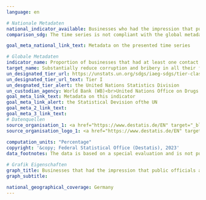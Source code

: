 ```yaml
---
language: en    

# Nationale Metadaten    
national_indicator_available: Businesses who had the impression that public officials are corruptible during their interactions with public agencies in the previous two years    
comparison_sdg: The time series is not compliant with the global metadata, but provides additional information.    

goal_meta_national_link_text: Metadata on the presented time series    

# Globale Metadaten    
indicator_name: Proportion of businesses that had at least one contact with a public official and that paid a bribe to a public official, or were asked for a bribe by those public officials during the previous 12 months    
target_name: Substantially reduce corruption and bribery in all their forms    
un_designated_tier_url: https://unstats.un.org/sdgs/iaeg-sdgs/tier-classification/    
un_designated_tier_url_text: Tier I    
un_desgnated_tier_alert: the United Nations Statistics Division    
un_custodian_agency: World Bank (WB)<br>United Nations Office on Drugs and Crime (UNODC)    
goal_meta_link_text: Metadata on this indicator    
goal_meta_link_alert: the Statistical Devision ofthe UN    
goal_meta_2_link_text:     
goal_meta_3_link_text:         
# Datenquellen
source_organisation_1: <a href="https://www.destatis.de/EN" target="_blank"> Federal Statistical Office (Destatis) </a>
source_organisation_logo_1: <a href="https://www.destatis.de/EN" target="_blank"><img src="https://g205sdgs.github.io/sdg-indicators/public/OrgImgEn/destatis.png" alt="Logo destatis" style="height:60px; width:148px"/></a>
    
computation_units: "Percentage"    
copyright: '&copy; Federal Statistical Office (Destatis), 2023'    
data_footnotes: The data is based on a special evaluation and is not publicly available.<br>• Data is only available from 2015.    

# Grafik Eigenschaften    
graph_title: Businesses that had the impression that public officials are corruptible
graph_subtitle:     

national_geographical_coverage: Germany    
---
```


<span></span>